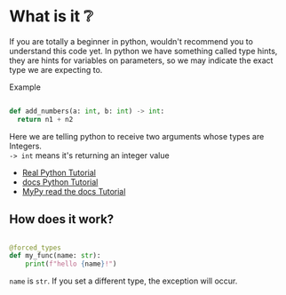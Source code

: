 # What is it ❔
If you are totally a beginner in python, wouldn't recommend you to understand this code yet.
In python we have something called type hints, they are hints for variables on parameters,
so we may indicate the exact type we are expecting to. 

Example

```py

def add_numbers(a: int, b: int) -> int:
  return n1 + n2
```

Here we are telling python to receive two arguments whose types are Integers. \
`-> int` means it's returning an integer value

- [Real Python Tutorial](https://realpython.com/python-type-checking/)
- [docs Python Tutorial](https://docs.python.org/3/library/typing.html)
- [MyPy read the docs Tutorial](https://mypy.readthedocs.io/en/stable/cheat_sheet_py3.html)
 
## How does it work?

```py

@forced_types
def my_func(name: str):
    print(f"hello {name}!")
```
`name` is `str`. If you set a different type, the exception will occur. 
